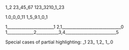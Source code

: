 <info>1_2</info>
<info>23_45_67</info>
<info>123_3210_1_23</info>

<info>1.0_0_0_11</info>
<info>1_5_9.1_0_1</info>

<info>1_______________________1</info>
<info>2,1_____________________________0</info>
<info>1_____________2___________3,4_________________________5</info>

Special cases of partial highlighting:
\_<info>1</info>
<info>23</info>_
<info>1,2</info>_
<info>1</info>_.<info>0</info>